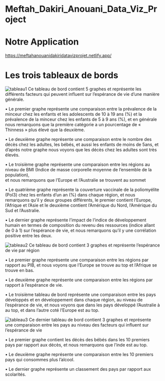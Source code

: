 # Meftah_Dakiri_Anouani_Data_Viz_Project

# Notre Application 
https://meftahanouanidakiridatavizprojet.netlify.app/

# Les trois tableaux de bords

![tableau1](https://user-images.githubusercontent.com/65569792/109719177-90dc2200-7ba8-11eb-803e-fab45cdf3610.jpg)
 Ce tableau de bord contient 5 graphes et représente les différents facteurs qui peuvent influent sur l’espérance de vie d’une manière générale.

•	Le premier graphe représente une comparaison entre la prévalence de la minceur chez les enfants et les adolescents de 10 à 19 ans (%) et la prévalence de la minceur chez les enfants de 5 à 9 ans (%), et en générale nous remarquons que la première catégorie a un pourcentage de « Thinness » plus élevé que la deuxième.

•	Le deuxième graphe représente une comparaison entre le nombre des décès chez les adultes, les bébés, et aussi les enfants de moins de 5ans, et d’après notre graphe nous voyons que les décès chez les adultes sont très élevés.

•	Le troisième graphe représente une comparaison entre les régions au niveau de BMI (Indice de masse corporelle moyenne de l’ensemble de la population),  
et nous remarquons que l’Europe et l’Australie se trouvent au sommet    

•	Le quatrième graphe représente la couverture vaccinale de la poliomyélite (Pol3) chez les enfants d’un an (%) dans chaque région, et nous remarquons qu’il y deux groupes différents, le premier contient l’Europe, l’Afrique et l’Asie et le deuxième contient l’Amérique du Nord, l’Amérique du Sud et l’Australie.

•	Le dernier graphe représente l’impact de l’indice de développement humain en termes de composition du revenu des ressources (indice allant de 0 à 1) sur l’espérance de vie, et nous remarquons qu’il y une corrélation positive entre les deux.
 
 ![tableau2](https://user-images.githubusercontent.com/65569792/109719221-a0f40180-7ba8-11eb-99db-3a59fee753e1.jpg)
 Ce tableau de bord contient 3 graphes et représente l’espérance de vie par région

•	Le premier graphe représente une comparaison entre les régions par rapport au PIB, et nous voyons que l’Europe se trouve au top et l’Afrique se trouve en bas.

•	Le deuxième graphe représente une comparaison entre les régions par rapport à l’espérance de vie.

•	Le troisième tableau de bord représente une comparaison entre les pays développés et en développement dans chaque région, au niveau de l’espérance de vie, et nous voyons que dans les pays développé l’Australie à au top, et dans l’autre coté l’Europe est au top.
 
 ![tableau3](https://user-images.githubusercontent.com/65569792/109719302-c2ed8400-7ba8-11eb-93c9-986b9b8600ac.jpg)
 Ce dernier tableau de bord contient 3 graphes et représente une comparaison entre les pays au niveau des facteurs qui influent sur l’espérance de vie 

•	Le premier graphe contient les décès des bébés dans les 10 premiers pays par rapport aux décès, et nous remarquons que l’inde est au top.

•	Le deuxième graphe représente une comparaison entre les 10 premiers pays qui consommes plus l’alcool.

•	Le dernier graphe représente un classement des pays par rapport aux scolarités.
